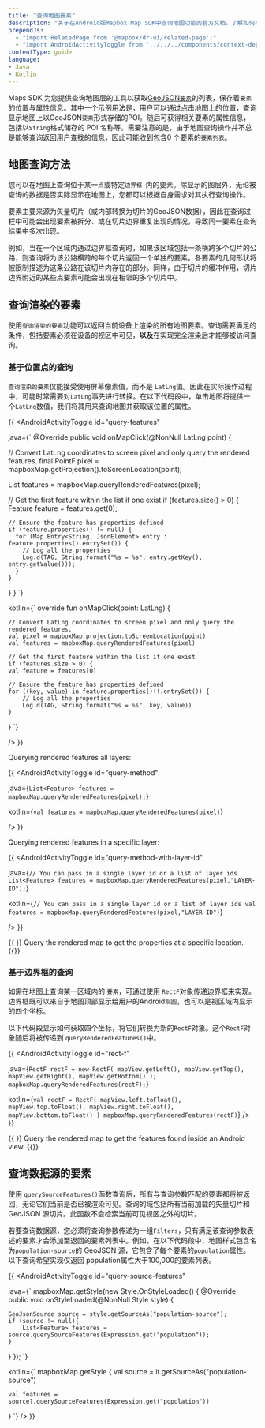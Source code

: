 ```yaml
---
title: "查询地图要素"
description: "关于在Android版Mapbox Map SDK中查询地图功能的官方文档。了解如何检索所选感兴趣地点的信息。"
prependJs:
  - "import RelatedPage from '@mapbox/dr-ui/related-page';"
  - "import AndroidActivityToggle from '../../../components/context-dependent/android-activity-toggle';"
contentType: guide
language:
- Java
- Kotlin
---
```


Maps SDK 为您提供查询地图层的工具以获取[GeoJSON`要素`](/android/java/overview/geojson/#feature-and-featurecollection)的列表，保存着`要素`的位置与属性信息。其中一个示例用法是，用户可以通过点击地图上的位置，查询显示地图上以GeoJSON`要素`形式存储的POI。随后可获得相关要素的属性信息，包括以`String`格式储存的 POI 名称等。需要注意的是，由于地图查询操作并不总是能够查询返回用户查找的信息，因此可能收到包含0 个要素的`要素列表`。

## 地图查询方法

您可以在地图上查询位于某一`点`或特定`边界框 `内的要素。除显示的图层外，无论被查询的数据是否实际显示在地图上，您都可以根据自身需求对其执行查询操作。

要素主要来源为矢量切片（或内部转换为切片的GeoJSON数据），因此在查询过程中可能会出现要素被拆分、或在切片边界重复出现的情况，导致同一要素在查询结果中多次出现。

例如，当在一个区域内通过边界框查询时，如果该区域包括一条横跨多个切片的公路，则查询将为该公路横跨的每个切片返回一个单独的要素。各要素的几何形状将被限制描述为这条公路在该切片内存在的部分。同样，由于切片的缓冲作用，切片边界附近的某些点要素可能会出现在相邻的多个切片中。

## 查询渲染的要素

使用`查询渲染的要素`功能可以返回当前设备上渲染的所有地图要素。查询需要满足的条件，包括要素必须在设备的视区中可见，**以及**在实现完全渲染后才能够被访问查询。


### 基于位置点的查询

`查询渲染的要素`仅能接受使用屏幕像素值，而不是 `LatLng`值。因此在实际操作过程中，可能时常需要对`LatLng`事先进行转换。在以下代码段中，单击地图将提供一个`LatLng`数值，我们将其用来查询地图并获取该位置的属性。

{{
<AndroidActivityToggle
  id="query-features"

java={`
@Override
public void onMapClick(@NonNull LatLng point) {

  // Convert LatLng coordinates to screen pixel and only query the rendered features.
  final PointF pixel = mapboxMap.getProjection().toScreenLocation(point);

  List<Feature> features = mapboxMap.queryRenderedFeatures(pixel);

  // Get the first feature within the list if one exist
  if (features.size() > 0) {
    Feature feature = features.get(0);

    // Ensure the feature has properties defined
    if (feature.properties() != null) {
      for (Map.Entry<String, JsonElement> entry : feature.properties().entrySet()) {
        // Log all the properties
        Log.d(TAG, String.format("%s = %s", entry.getKey(), entry.getValue()));
      }
    }
  }
}
`}

kotlin={`
override fun onMapClick(point: LatLng) {

	// Convert LatLng coordinates to screen pixel and only query the rendered features.
	val pixel = mapboxMap.projection.toScreenLocation(point)
	val features = mapboxMap.queryRenderedFeatures(pixel)
	
	// Get the first feature within the list if one exist
	if (features.size > 0) {
	val feature = features[0]
	
	// Ensure the feature has properties defined
	for ((key, value) in feature.properties()!!.entrySet()) {
	    // Log all the properties
	    Log.d(TAG, String.format("%s = %s", key, value))
	}
}
`}

/>
}}


Querying rendered features all layers:

{{
<AndroidActivityToggle
  id="query-method"

java={`
List<Feature> features = mapboxMap.queryRenderedFeatures(pixel);
`}

kotlin={`
val features = mapboxMap.queryRenderedFeatures(pixel)
`}

/>
}}

Querying rendered features in a specific layer:

{{
<AndroidActivityToggle
  id="query-method-with-layer-id"

java={`
// You can pass in a single layer id or a list of layer ids
List<Feature> features = mapboxMap.queryRenderedFeatures(pixel,"LAYER-ID");
`}

kotlin={`
// You can pass in a single layer id or a list of layer ids
val features = mapboxMap.queryRenderedFeatures(pixel,"LAYER-ID")
`}

/>
}}

{{
  <RelatedPage
    url="/android/maps/examples/query-a-map-feature/"
    title="Query at point"
    contentType="example">
}}
Query the rendered map to get the properties at a specific location.
{{</RelatedPage>}}

### 基于边界框的查询

如需在地图上查询某一区域内的 `要素`，可通过使用 `RectF`对象传递边界框来实现。边界框既可以来自于地图顶部显示给用户的Android`视图`，也可以是视区域内显示的四个坐标。

以下代码段显示如何获取四个坐标，将它们转换为新的`RectF`对象。这个`RectF`对象随后将被传递到 `queryRenderedFeatures()`中。

{{
<AndroidActivityToggle
  id="rect-f"

java={`
RectF rectF = new RectF(
	mapView.getLeft(),
	mapView.getTop(),
	mapView.getRight(),
	mapView.getBottom()
);
mapboxMap.queryRenderedFeatures(rectF);
`}

kotlin={`
val rectF = RectF(
	mapView.left.toFloat(),
	mapView.top.toFloat(),
	mapView.right.toFloat(),
	mapView.bottom.toFloat()
)
mapboxMap.queryRenderedFeatures(rectF)
`}
/>
}}

{{
  <RelatedPage
    url="https://docs.mapbox.com/android/maps/examples/count-features-in-a-selected-area/"
    title="Query region"
    contentType="example">
}}
Query the rendered map to get the features found inside an Android view.
{{</RelatedPage>}}

## 查询数据源的要素

使用 `querySourceFeatures()`函数查询后，所有与查询参数匹配的要素都将被返回，无论它们当前是否已被渲染可见。查询的域包括所有当前加载的矢量切片和 GeoJSON 源切片。此函数不会检索当前可见视区之外的切片。

若要查询数据源，您必须将查询参数传递为一组`Filters`，只有满足该查询参数表述的要素才会添加至返回的要素列表中。例如，在以下代码段中，地图样式包含名为`population-source`的 GeoJSON 源，它包含了每个要素的`population`属性。以下查询希望实现仅返回 population属性大于100,000的要素列表。

{{
<AndroidActivityToggle
  id="query-source-features"

java={`
mapboxMap.getStyle(new Style.OnStyleLoaded() {
  @Override
  public void onStyleLoaded(@NonNull Style style) {

	GeoJsonSource source = style.getSourceAs("population-source");
	if (source != null){
		List<Feature> features = source.querySourceFeatures(Expression.get("population"));
	}    
  }
});
`}

kotlin={`
mapboxMap.getStyle {
    val source = it.getSourceAs<GeoJsonSource>("population-source")

    val features = source?.querySourceFeatures(Expression.get("population"))
}
`}
/>
}}
